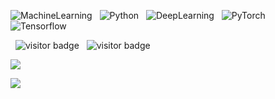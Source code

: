 
![MachineLearning](https://img.shields.io/badge/MachineLearning-000?style=for-the-badge&logo=MachineLearning&logoColor=white) &nbsp; ![Python](https://img.shields.io/badge/python-3670A0?style=for-the-badge&logo=python&logoColor=ffdd54) &nbsp; ![DeepLearning](https://img.shields.io/badge/DeepLearning-%2300f.svg?style=for-the-badge&logo=DeepLearning&logoColor=white) &nbsp; ![PyTorch](https://img.shields.io/badge/PyTorch-%2320232a.svg?style=for-the-badge&logo=PyTorch&logoColor=%2361DAFB) &nbsp; ![Tensorflow](https://img.shields.io/badge/Tensorflow-3670A0?style=for-the-badge&logo=Tensorflow&logoColor=ffdd54)


&nbsp; ![visitor badge](https://visitor-badge.glitch.me/badge?page_id=jackaduma.visitor-badge) &nbsp; ![visitor badge](https://visitor-badge.glitch.me/badge?page_id=jackaduma.visitor-badge&left_color=red&right_color=green&left_text=HelloVisitors)


![](https://github-readme-stats.vercel.app/api?username=jackaduma)


![](https://gitwar.herokuapp.com/badge?username=jackaduma&color=green&label=PROFILE+VIEWS)

<!--
**jackaduma/jackaduma** is a ✨ _special_ ✨ repository because its `README.md` (this file) appears on your GitHub profile.

Here are some ideas to get you started:

- 🔭 I’m currently working on ...
- 🌱 I’m currently learning ...
- 👯 I’m looking to collaborate on ...
- 🤔 I’m looking for help with ...
- 💬 Ask me about ...
- 📫 How to reach me: ...
- 😄 Pronouns: ...
- ⚡ Fun fact: ...
-->
